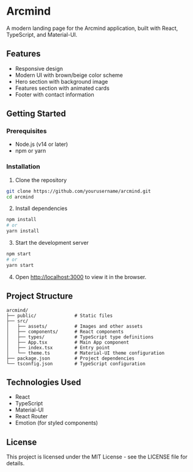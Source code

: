 # Arcmind

A modern landing page for the Arcmind application, built with React, TypeScript, and Material-UI.

## Features

- Responsive design
- Modern UI with brown/beige color scheme
- Hero section with background image
- Features section with animated cards
- Footer with contact information

## Getting Started

### Prerequisites

- Node.js (v14 or later)
- npm or yarn

### Installation

1. Clone the repository
```bash
git clone https://github.com/yourusername/arcmind.git
cd arcmind
```

2. Install dependencies
```bash
npm install
# or
yarn install
```

3. Start the development server
```bash
npm start
# or
yarn start
```

4. Open [http://localhost:3000](http://localhost:3000) to view it in the browser.

## Project Structure

```
arcmind/
├── public/              # Static files
├── src/
│   ├── assets/          # Images and other assets
│   ├── components/      # React components
│   ├── types/           # TypeScript type definitions
│   ├── App.tsx          # Main App component
│   ├── index.tsx        # Entry point
│   └── theme.ts         # Material-UI theme configuration
├── package.json         # Project dependencies
└── tsconfig.json        # TypeScript configuration
```

## Technologies Used

- React
- TypeScript
- Material-UI
- React Router
- Emotion (for styled components)

## License

This project is licensed under the MIT License - see the LICENSE file for details.
